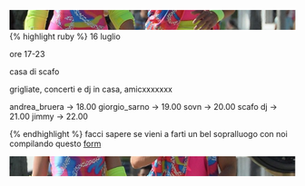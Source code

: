 ![amo noi](top.jpg)
{% highlight ruby %} 
16 luglio

ore 17-23

casa di scafo

grigliate, concerti e dj in casa, amicxxxxxxx

andrea_bruera -> 18.00
giorgio_sarno -> 19.00
sovn -> 20.00
scafo dj -> 21.00
jimmy -> 22.00

{% endhighlight %}
facci sapere se vieni a farti un bel sopralluogo con noi compilando questo [form](https://docs.google.com/forms/d/1sHfgqqBTJFk3RGdYyxnbvWXyC_tn05SWSc4D0BJ2wJw/prefill)

![amo noi](below.jpg)
